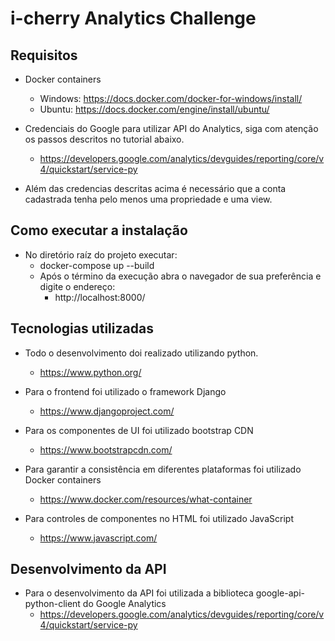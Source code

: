 # i-cherry Analytics Challenge

## Requisitos

* Docker containers
    - Windows: https://docs.docker.com/docker-for-windows/install/
    - Ubuntu: https://docs.docker.com/engine/install/ubuntu/ 

* Credenciais do Google para utilizar API do Analytics, siga com atenção os passos descritos no tutorial abaixo.
    - https://developers.google.com/analytics/devguides/reporting/core/v4/quickstart/service-py

* Além das credencias descritas acima é necessário que a conta cadastrada tenha pelo menos uma propriedade e uma view.

## Como executar a instalação

* No diretório raíz do projeto executar:
    - docker-compose up --build
    - Após o término da execução abra o navegador de sua preferência e digite o endereço:
        - http://localhost:8000/

## Tecnologias utilizadas

* Todo o desenvolvimento doi realizado utilizando python.
    - https://www.python.org/
* Para o frontend foi utilizado o framework Django
    - https://www.djangoproject.com/

* Para os componentes de UI foi utilizado bootstrap CDN
    - https://www.bootstrapcdn.com/

* Para garantir a consistência em diferentes plataformas foi utilizado Docker containers
    - https://www.docker.com/resources/what-container

* Para controles de componentes no HTML foi utilizado JavaScript
    - https://www.javascript.com/

## Desenvolvimento da API

* Para o desenvolvimento da API foi utilizada a biblioteca google-api-python-client do Google Analytics
    - https://developers.google.com/analytics/devguides/reporting/core/v4/quickstart/service-py